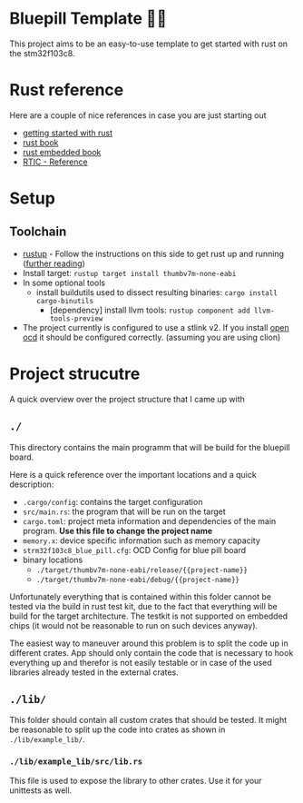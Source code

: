 Bluepill Template 🔵💊
=========

This project aims to be an easy-to-use template to get started with rust on the stm32f103c8.

# Rust reference
Here are a couple of nice references in case you are just starting out
- [getting started with rust](https://www.rust-lang.org/learn/get-started)
- [rust book](https://doc.rust-lang.org/book/)
- [rust embedded book](https://docs.rust-embedded.org/book/)
- [RTIC - Reference](https://rtic.rs/1/book/en/)

# Setup
## Toolchain
 - [rustup](rustup.rs/) - Follow the instructions on this side to get rust up and running 
([further reading](https://www.rust-lang.org/learn/get-started))
 - Install target: `rustup target install thumbv7m-none-eabi`
 - In some optional tools
   - install buildutils used to dissect resulting binaries: `cargo install cargo-binutils`
     - [dependency] install llvm tools: `rustup component add llvm-tools-preview`
 - The project currently is configured to use a stlink v2. If you install [open ocd](https://openocd.org) it should be 
configured correctly. (assuming you are using clion)


# Project strucutre
A quick overview over the project structure that I came up with

## `./`
This directory contains the main programm that will be build for the bluepill board. 

Here is a quick reference over the important locations and a quick description:
 - `.cargo/config`: contains the target configuration
 - `src/main.rs`: the program that will be run on the target
 - `cargo.toml`: project meta information and dependencies of the main program. **Use this file to change the project name**
 - `memory.x`: device specific information such as memory capacity
 - `strm32f103c8_blue_pill.cfg`: OCD Config for blue pill board
 - binary locations
   - `./target/thumbv7m-none-eabi/release/{{project-name}}`
   - `./target/thumbv7m-none-eabi/debug/{{project-name}}`

Unfortunately everything that is contained within this folder cannot be tested via the build in rust test kit, due
to the fact that everything will be build for the target architecture.
The testkit is not supported on embedded chips (it would not be reasonable to run on such devices anyway).

The easiest way to maneuver around this problem is to split the code up in different crates.
App should only contain the code that is necessary to hook everything up and therefor is not easily testable or in case 
of the used libraries already tested in the external crates.

## `./lib/`
This folder should contain all custom crates that should be tested. It might be reasonable to split up the code into 
crates as shown in `./lib/example_lib/`.

### `./lib/example_lib/src/lib.rs`
This file is used to expose the library to other crates.
Use it for your unittests as well. 

